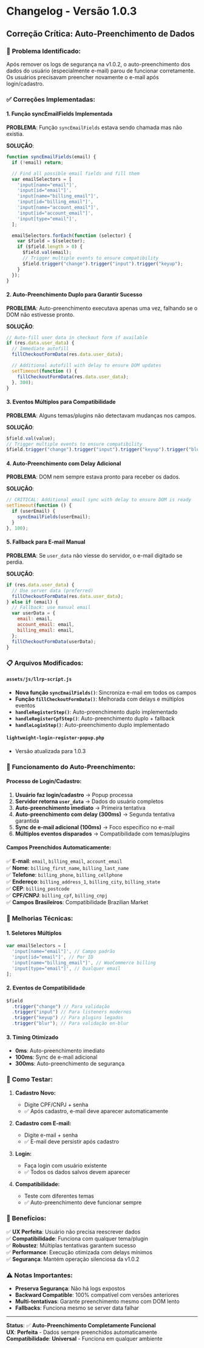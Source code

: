 # Changelog - Versão 1.0.3

## Correção Crítica: Auto-Preenchimento de Dados

### 🚨 **Problema Identificado:**

Após remover os logs de segurança na v1.0.2, o auto-preenchimento dos dados do usuário (especialmente e-mail) parou de funcionar corretamente. Os usuários precisavam preencher novamente o e-mail após login/cadastro.

### ✅ **Correções Implementadas:**

#### **1. Função syncEmailFields Implementada**

**PROBLEMA**: Função `syncEmailFields` estava sendo chamada mas não existia.

**SOLUÇÃO**:

```javascript
function syncEmailFields(email) {
  if (!email) return;

  // Find all possible email fields and fill them
  var emailSelectors = [
    'input[name="email"]',
    'input[id="email"]',
    'input[name="billing_email"]',
    'input[id="billing_email"]',
    'input[name="account_email"]',
    'input[id="account_email"]',
    'input[type="email"]',
  ];

  emailSelectors.forEach(function (selector) {
    var $field = $(selector);
    if ($field.length > 0) {
      $field.val(email);
      // Trigger multiple events to ensure compatibility
      $field.trigger("change").trigger("input").trigger("keyup");
    }
  });
}
```

#### **2. Auto-Preenchimento Duplo para Garantir Sucesso**

**PROBLEMA**: Auto-preenchimento executava apenas uma vez, falhando se o DOM não estivesse pronto.

**SOLUÇÃO**:

```javascript
// Auto-fill user data in checkout form if available
if (res.data.user_data) {
  // Immediate autofill
  fillCheckoutFormData(res.data.user_data);

  // Additional autofill with delay to ensure DOM updates
  setTimeout(function () {
    fillCheckoutFormData(res.data.user_data);
  }, 300);
}
```

#### **3. Eventos Múltiplos para Compatibilidade**

**PROBLEMA**: Alguns temas/plugins não detectavam mudanças nos campos.

**SOLUÇÃO**:

```javascript
$field.val(value);
// Trigger multiple events to ensure compatibility
$field.trigger("change").trigger("input").trigger("keyup").trigger("blur");
```

#### **4. Auto-Preenchimento com Delay Adicional**

**PROBLEMA**: DOM nem sempre estava pronto para receber os dados.

**SOLUÇÃO**:

```javascript
// CRITICAL: Additional email sync with delay to ensure DOM is ready
setTimeout(function () {
  if (userEmail) {
    syncEmailFields(userEmail);
  }
}, 100);
```

#### **5. Fallback para E-mail Manual**

**PROBLEMA**: Se `user_data` não viesse do servidor, o e-mail digitado se perdia.

**SOLUÇÃO**:

```javascript
if (res.data.user_data) {
  // Use server data (preferred)
  fillCheckoutFormData(res.data.user_data);
} else if (email) {
  // Fallback: use manual email
  var userData = {
    email: email,
    account_email: email,
    billing_email: email,
  };
  fillCheckoutFormData(userData);
}
```

### 📋 **Arquivos Modificados:**

#### `assets/js/llrp-script.js`

- **Nova função `syncEmailFields()`**: Sincroniza e-mail em todos os campos
- **Função `fillCheckoutFormData()`**: Melhorada com delays e múltiplos eventos
- **`handleRegisterStep()`**: Auto-preenchimento duplo implementado
- **`handleRegisterCpfStep()`**: Auto-preenchimento duplo + fallback
- **`handleLoginStep()`**: Auto-preenchimento duplo implementado

#### `lightweight-login-register-popup.php`

- Versão atualizada para 1.0.3

### 🎯 **Funcionamento do Auto-Preenchimento:**

#### **Processo de Login/Cadastro:**

1. **Usuário faz login/cadastro** → Popup processa
2. **Servidor retorna `user_data`** → Dados do usuário completos
3. **Auto-preenchimento imediato** → Primeira tentativa
4. **Auto-preenchimento com delay (300ms)** → Segunda tentativa garantida
5. **Sync de e-mail adicional (100ms)** → Foco específico no e-mail
6. **Múltiplos eventos disparados** → Compatibilidade com temas/plugins

#### **Campos Preenchidos Automaticamente:**

✅ **E-mail**: `email`, `billing_email`, `account_email`  
✅ **Nome**: `billing_first_name`, `billing_last_name`  
✅ **Telefone**: `billing_phone`, `billing_cellphone`  
✅ **Endereço**: `billing_address_1`, `billing_city`, `billing_state`  
✅ **CEP**: `billing_postcode`  
✅ **CPF/CNPJ**: `billing_cpf`, `billing_cnpj`  
✅ **Campos Brasileiros**: Compatibilidade Brazilian Market

### 🔧 **Melhorias Técnicas:**

#### **1. Seletores Múltiplos**

```javascript
var emailSelectors = [
  'input[name="email"]', // Campo padrão
  'input[id="email"]', // Por ID
  'input[name="billing_email"]', // WooCommerce billing
  'input[type="email"]', // Qualquer email
];
```

#### **2. Eventos de Compatibilidade**

```javascript
$field
  .trigger("change") // Para validação
  .trigger("input") // Para listeners modernos
  .trigger("keyup") // Para plugins legados
  .trigger("blur"); // Para validação on-blur
```

#### **3. Timing Otimizado**

- **0ms**: Auto-preenchimento imediato
- **100ms**: Sync de e-mail adicional
- **300ms**: Auto-preenchimento de segurança

### 🧪 **Como Testar:**

1. **Cadastro Novo:**

   - Digite CPF/CNPJ + senha
   - ✅ Após cadastro, e-mail deve aparecer automaticamente

2. **Cadastro com E-mail:**

   - Digite e-mail + senha
   - ✅ E-mail deve persistir após cadastro

3. **Login:**

   - Faça login com usuário existente
   - ✅ Todos os dados salvos devem aparecer

4. **Compatibilidade:**
   - Teste com diferentes temas
   - ✅ Auto-preenchimento deve funcionar sempre

### 🎉 **Benefícios:**

✅ **UX Perfeita**: Usuário não precisa reescrever dados  
✅ **Compatibilidade**: Funciona com qualquer tema/plugin  
✅ **Robustez**: Múltiplas tentativas garantem sucesso  
✅ **Performance**: Execução otimizada com delays mínimos  
✅ **Segurança**: Mantém operação silenciosa da v1.0.2

### ⚠️ **Notas Importantes:**

- **Preserva Segurança**: Não há logs expostos
- **Backward Compatible**: 100% compatível com versões anteriores
- **Multi-tentativas**: Garante preenchimento mesmo com DOM lento
- **Fallbacks**: Funciona mesmo se server data falhar

---

**Status**: ✅ **Auto-Preenchimento Completamente Funcional**  
**UX**: **Perfeita** - Dados sempre preenchidos automaticamente  
**Compatibilidade**: **Universal** - Funciona em qualquer ambiente
